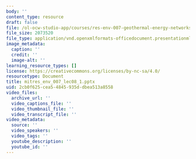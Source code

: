 ```yaml
---
body: ''
content_type: resource
draft: false
file: /ol-ocw-studio-app/courses/res-env-007-geothermal-energy-networks-transforming-our-thermal-energy-system-january-iap-2025/mitres_env_007_lec08_1.pptx
file_size: 2073520
file_type: application/vnd.openxmlformats-officedocument.presentationml.presentation
image_metadata:
  caption: ''
  credit: ''
  image-alt: ''
learning_resource_types: []
license: https://creativecommons.org/licenses/by-nc-sa/4.0/
resourcetype: Document
title: mitres_env_007_lec08_1.pptx
uid: 2cb0f625-cea5-4845-935d-dbea513a8558
video_files:
  archive_url: ''
  video_captions_file: ''
  video_thumbnail_file: ''
  video_transcript_file: ''
video_metadata:
  source: ''
  video_speakers: ''
  video_tags: ''
  youtube_description: ''
  youtube_id: ''
---
```

